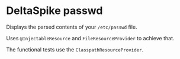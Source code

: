 DeltaSpike passwd
=================

Displays the parsed contents of your `/etc/passwd` file.

Uses `@InjectableResource` and `FileResourceProvider` to achieve that.

The functional tests use the `ClasspathResourceProvider`.